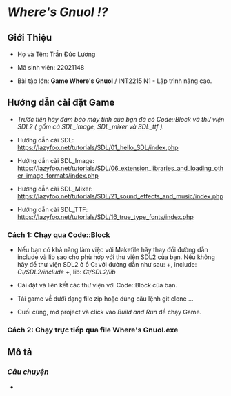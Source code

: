 # ***Where's Gnuol !?***

## **Giới Thiệu**

+ Họ và Tên: Trần Đức Lương

+ Mã sinh viên: 22021148

+ Bài tập lớn: **Game Where's Gnuol** / INT2215 N1 - Lập trình nâng cao.

## **Hướng dẫn cài đặt Game**

- *Trước tiên hãy đảm bảo máy tính của bạn đã có Code::Block và thư viện SDL2 ( gồm cả SDL_image, SDL_mixer và SDL_ttf ).*

- Hướng dẫn cài SDL: https://lazyfoo.net/tutorials/SDL/01_hello_SDL/index.php
- Hướng dẫn cài SDL_Image: https://lazyfoo.net/tutorials/SDL/06_extension_libraries_and_loading_other_image_formats/index.php
- Hướng dẫn cài SDL_Mixer: https://lazyfoo.net/tutorials/SDL/21_sound_effects_and_music/index.php
- Hướng dẫn cài SDL_TTF: https://lazyfoo.net/tutorials/SDL/16_true_type_fonts/index.php

### **Cách 1: Chạy qua Code::Block**

- Nếu bạn có khả năng làm việc với Makefile hãy thay đổi đường dẫn include và lib sao cho phù hợp với thư viện SDL2 của bạn. Nếu không hãy để thư viện SDL2 ở ổ C: với đường dẫn như sau: 
    +, include: *C:/SDL2/include* 
    +, lib: *C:/SDL2/lib*

- Cài đặt và liên kết các thư viện với Code::Block của bạn. 

- Tải game về dưới dạng file zip hoặc dùng câu lệnh git clone ...

- Cuối cùng, mở project và click vào *Build and Run* để chạy Game. 

### **Cách 2: Chạy trực tiếp qua file Where's Gnuol.exe**

## **Mô tả**

### *Câu chuyện*

- 

### 